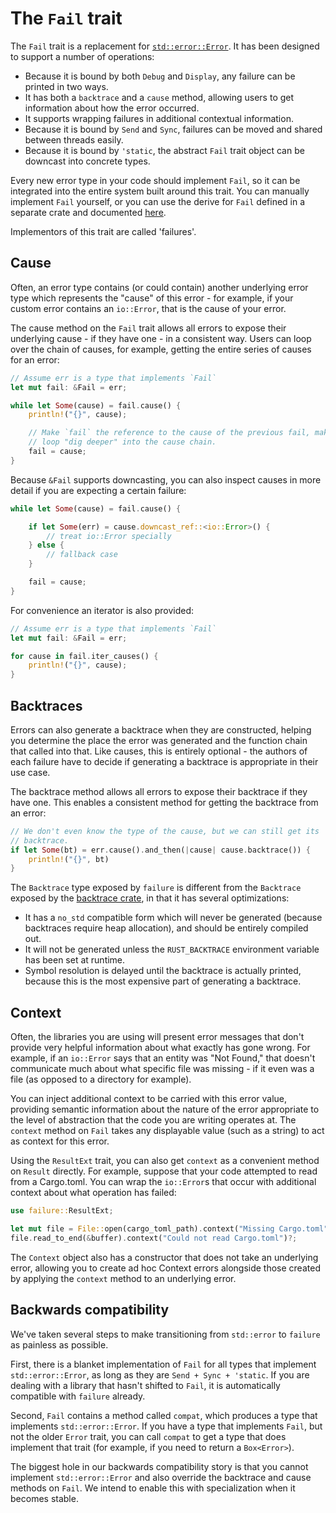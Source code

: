 # The `Fail` trait

The `Fail` trait is a replacement for [`std::error::Error`][stderror]. It has
been designed to support a number of operations:

- Because it is bound by both `Debug` and `Display`, any failure can be
  printed in two ways.
- It has both a `backtrace` and a `cause` method, allowing users to get
  information about how the error occurred.
- It supports wrapping failures in additional contextual information.
- Because it is bound by `Send` and `Sync`, failures can be moved and shared
  between threads easily.
- Because it is bound by `'static`, the abstract `Fail` trait object can be
  downcast into concrete types.

Every new error type in your code should implement `Fail`, so it can be
integrated into the entire system built around this trait. You can manually
implement `Fail` yourself, or you can use the derive for `Fail` defined
in a separate crate and documented [here][derive-docs].

Implementors of this trait are called 'failures'.

## Cause

Often, an error type contains (or could contain) another underlying error type
which represents the "cause" of this error - for example, if your custom error
contains an `io::Error`, that is the cause of your error.

The cause method on the `Fail` trait allows all errors to expose their underlying
cause - if they have one - in a consistent way. Users can loop over the chain
of causes, for example, getting the entire series of causes for an error:

```rust
// Assume err is a type that implements `Fail`
let mut fail: &Fail = err;

while let Some(cause) = fail.cause() {
    println!("{}", cause);

    // Make `fail` the reference to the cause of the previous fail, making the
    // loop "dig deeper" into the cause chain.
    fail = cause;
}
```

Because `&Fail` supports downcasting, you can also inspect causes in more
detail if you are expecting a certain failure:

```rust
while let Some(cause) = fail.cause() {

    if let Some(err) = cause.downcast_ref::<io::Error>() {
        // treat io::Error specially
    } else {
        // fallback case
    }

    fail = cause;
}
```

For convenience an iterator is also provided:

```rust
// Assume err is a type that implements `Fail`
let mut fail: &Fail = err;

for cause in fail.iter_causes() {
    println!("{}", cause);
}
```

## Backtraces

Errors can also generate a backtrace when they are constructed, helping you
determine the place the error was generated and the function chain that called into
that. Like causes, this is entirely optional - the authors of each failure
have to decide if generating a backtrace is appropriate in their use case.

The backtrace method allows all errors to expose their backtrace if they have
one. This enables a consistent method for getting the backtrace from an error:

```rust
// We don't even know the type of the cause, but we can still get its
// backtrace.
if let Some(bt) = err.cause().and_then(|cause| cause.backtrace()) {
    println!("{}", bt)
}
```

The `Backtrace` type exposed by `failure` is different from the `Backtrace` exposed
by the [backtrace crate][backtrace-crate], in that it has several optimizations:

- It has a `no_std` compatible form which will never be generated (because
  backtraces require heap allocation), and should be entirely compiled out.
- It will not be generated unless the `RUST_BACKTRACE` environment variable has
  been set at runtime.
- Symbol resolution is delayed until the backtrace is actually printed, because
  this is the most expensive part of generating a backtrace.

## Context

Often, the libraries you are using will present error messages that don't
provide very helpful information about what exactly has gone wrong. For
example, if an `io::Error` says that an entity was "Not Found," that doesn't
communicate much about what specific file was missing - if it even was a file
(as opposed to a directory for example).

You can inject additional context to be carried with this error value,
providing semantic information about the nature of the error appropriate to the
level of abstraction that the code you are writing operates at. The `context`
method on `Fail` takes any displayable value (such as a string) to act as
context for this error.

Using the `ResultExt` trait, you can also get `context` as a convenient method on
`Result` directly. For example, suppose that your code attempted to read from a
Cargo.toml. You can wrap the `io::Error`s that occur with additional context
about what operation has failed:

```rust
use failure::ResultExt;

let mut file = File::open(cargo_toml_path).context("Missing Cargo.toml")?;
file.read_to_end(&buffer).context("Could not read Cargo.toml")?;
```

The `Context` object also has a constructor that does not take an underlying
error, allowing you to create ad hoc Context errors alongside those created by
applying the `context` method to an underlying error.

## Backwards compatibility

We've taken several steps to make transitioning from `std::error` to `failure` as
painless as possible.

First, there is a blanket implementation of `Fail` for all types that implement
`std::error::Error`, as long as they are `Send + Sync + 'static`. If you are
dealing with a library that hasn't shifted to `Fail`, it is automatically
compatible with `failure` already.

Second, `Fail` contains a method called `compat`, which produces a type that
implements `std::error::Error`. If you have a type that implements `Fail`, but
not the older `Error` trait, you can call `compat` to get a type that does
implement that trait (for example, if you need to return a `Box<Error>`).

The biggest hole in our backwards compatibility story is that you cannot
implement `std::error::Error` and also override the backtrace and cause methods
on `Fail`. We intend to enable this with specialization when it becomes stable.

[derive-docs]: https://boats.gitlab.io/failure/derive-fail.html
[stderror]: https://doc.rust-lang.org/std/error/trait.Error.html
[backtrace-crate]: http://alexcrichton.com/backtrace-rs

